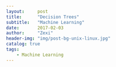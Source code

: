 ```yaml
---
layout:     post
title:      "Decision Trees"
subtitle:   "Machine Learning"
date:       2017-02-03
author:     "Zexi"
header-img: "img/post-bg-unix-linux.jpg"
catalog: true
tags:
    - Machine Learning
---
```

